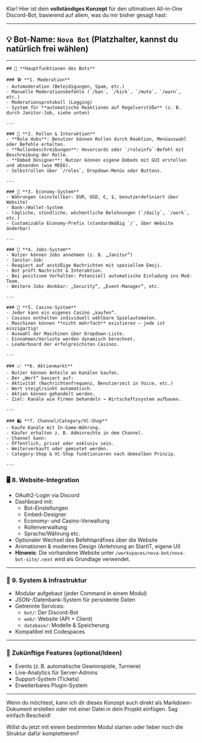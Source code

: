 Klar! Hier ist dein **vollständiges Konzept** für den ultimativen All-in-One Discord-Bot, basierend auf allem, was du mir bisher gesagt hast:

---

## 💡 **Bot-Name**: `Nova Bot` (Platzhalter, kannst du natürlich frei wählen)

---

    ## 🧠 **Hauptfunktionen des Bots**

    ### 🛠️ **1. Moderation**
    - Automoderation (Beleidigungen, Spam, etc.)
    - Manuelle Moderationsbefehle (`/ban`, `/kick`, `/mute`, `/warn`, etc.)
    - Moderationsprotokoll (Logging)
    - System für **automatische Reaktionen auf Regelverstöße** (z. B. durch Janitor-Job, siehe unten)

    ---

    ### 💬 **2. Rollen & Interaktion**
    - **Role Hubs**: Benutzer können Rollen durch Reaktion, Menüauswahl oder Befehle erhalten.
    - **Rollenbeschreibungen**: Hovercards oder `/roleinfo`-Befehl mit Beschreibung der Rolle.
    - **Embed Designer**: Nutzer können eigene Embeds mit GUI erstellen und absenden (wie MEE6).
    - Selbstrollen über `/roles`, Dropdown-Menüs oder Buttons.

    ---

    ### 💸 **3. Economy-System**
    - Währungen (einstellbar: EUR, USD, €, $, benutzerdefiniert über Website)
    - Bank-/Wallet-System
    - tägliche, stündliche, wöchentliche Belohnungen (`/daily`, `/work`, etc.)
    - Customizable Economy-Prefix (standardmäßig `/`, über Website änderbar)

    ---

    ### 💼 **4. Jobs-System**
    - Nutzer können Jobs annehmen (z. B. „Janitor“)
    - Janitor-Job:
    - Reagiert auf anstößige Nachrichten mit speziellem Emoji.
    - Bot prüft Nachricht & Interaktion.
    - Bei positivem Verhalten: Potenziell automatische Einladung ins Mod-Team.
    - Weitere Jobs denkbar: „Security“, „Event-Manager“, etc.

    ---

    ### 🎰 **5. Casino-System**
    - Jeder kann ein eigenes Casino „kaufen“.
    - Casinos enthalten individuell wählbare Spielautomaten.
    - Maschinen können **nicht mehrfach** existieren – jede ist einzigartig!
    - Auswahl der Maschinen über Dropdown-Liste.
    - Einnahmen/Verluste werden dynamisch berechnet.
    - Leaderboard der erfolgreichsten Casinos.

    ---

    ### 📈 **6. Aktienmarkt**
    - Nutzer können Anteile an Kanälen kaufen.
    - Der „Wert“ basiert auf:
    - Aktivität (Nachrichtenfrequenz, Benutzerzeit in Voice, etc.)
    - Wert steigt/sinkt automatisch.
    - Aktien können gehandelt werden.
    - Ziel: Kanäle wie Firmen behandeln → Wirtschaftssystem aufbauen.

    ---

    ### 🛍️ **7. Channel/Category/VC-Shop**
    - Kaufe Kanäle mit In-Game-Währung.
    - Käufer erhalten z. B. Adminrechte in dem Channel.
    - Channel kann:
    - Öffentlich, privat oder exklusiv sein.
    - Weiterverkauft oder gemietet werden.
    - Category-Shop & VC-Shop funktionieren nach demselben Prinzip.

    ---

### 🖥️ **8. Website-Integration**
- OAuth2-Login via Discord
- Dashboard mit:
  - Bot-Einstellungen
  - Embed-Designer
  - Economy- und Casino-Verwaltung
  - Rollenverwaltung
  - Sprache/Währung etc.
- Optionaler Wechsel des Befehlspräfixes über die Website
- Animationen & modernes Design (Anlehnung an StartIT, eigene UI)
- **Hinweis**: Die vorhandene Website unter `/workspaces/nova-bot/nova-bot-site/.next` wird als Grundlage verwendet.

---

### 🔧 **9. System & Infrastruktur**
- Modular aufgebaut (jeder Command in einem Modul)
- JSON-/Datenbank-System für persistente Daten
- Getrennte Services:
  - `bot/`: Der Discord-Bot
  - `web/`: Website (API + Client)
  - `database/`: Modelle & Speicherung
- Kompatibel mit Codespaces

---

### 🧩 **Zukünftige Features (optional/Ideen)**
- Events (z. B. automatische Gewinnspiele, Turniere)
- Live-Analytics für Server-Admins
- Support-System (Tickets)
- Erweiterbares Plugin-System

---

Wenn du möchtest, kann ich dir dieses Konzept auch direkt als Markdown-Dokument erstellen oder mit einer Datei in dein Projekt einfügen. Sag einfach Bescheid!

Willst du jetzt mit einem bestimmten Modul starten oder lieber noch die Struktur dafür komplettieren?